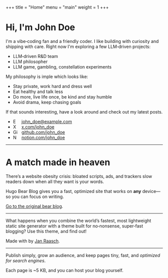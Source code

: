 +++
title = "Home"
menu = "main"
weight = 1
+++

# Hi, I'm John Doe

I'm a vibe‑coding fan and a friendly coder. I like building with curiosity and shipping with care. Right now I'm exploring a few LLM‑driven projects:

- LLM‑driven R&D team
- LLM philosopher
- LLM game, gambling, constellation experiments

My philosophy is imple which looks like:

- Stay private, work hard and dress well
- Eat healthy and talk less
- Do more, live life once, be kind and stay humble
- Avoid drama, keep chasing goals

If that sounds interesting, have a look around and check out my latest posts.

<ul>
<li><img src="/icons/at-sign.svg" alt="Email" width="17" height="17" style="vertical-align:text-bottom;margin-right:6px;" /> <a href="mailto:john_doe@example.com">john_doe@example.com</a></li>
<li><img src="/icons/x.svg" alt="X" width="17" height="17" style="vertical-align:text-bottom;margin-right:6px;" /> <a href="https://x.com/john_doe">x.com/john_doe</a></li>
<li><img src="/icons/github.svg" alt="GitHub" width="17" height="17" style="vertical-align:text-bottom;margin-right:6px;" /> <a href="https://github.com/john_doe">github.com/john_doe</a></li>
<li><img src="/icons/notion.svg" alt="Notion" width="17" height="17" style="vertical-align:text-bottom;margin-right:6px;" /> <a href="https://notion.com/john_doe">notion.com/john_doe</a></li>
</ul>

---

# A match made in heaven

There’s a website obesity crisis: bloated scripts, ads, and trackers slow readers down when all they want is your words.

Hugo Bear Blog gives you a fast, optimized site that works on **any** device—so you can focus on writing.

[Go to the original bear blog](https://bearblog.dev/).

---

What happens when you combine the world’s fastest, most lightweight static site generator with a theme built for no‑nonsense, super‑fast blogging? Use this theme, and find out!

Made with by [Jan Raasch](https://www.janraasch.com).

---

Publish simply, grow an audience, and keep pages tiny, fast, and _optimized for search engines_.

Each page is ~5 KB, and you can host your blog yourself.
